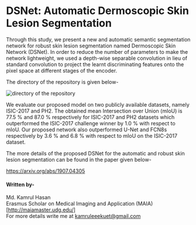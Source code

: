 # DSNet: Automatic Dermoscopic Skin Lesion Segmentation

Through this study, we present a new and automatic semantic segmentation network for robust skin lesion segmentation named Dermoscopic Skin Network (DSNet). In order to reduce the number of parameters to make the network lightweight, we used a depth-wise separable convolution in lieu of standard convolution to project the learnt discriminating features onto the pixel space at different stages of the encoder. 

The directory of the repository is given below-

![directory of the repository](https://user-images.githubusercontent.com/32570071/59551310-fec95b80-8f77-11e9-824f-ff49a8c2075a.png)


We evaluate our proposed model on two publicly available datasets, namely ISIC-2017 and PH2. The obtained mean Intersection over Union (mIoU) is 77.5 % and 87.0 % respectively for ISIC-2017 and PH2 datasets which outperformed the ISIC-2017 challenge winner
by 1.0 % with respect to mIoU. Our proposed network also outperformed U-Net and FCN8s respectively by 3.6 % and 6.8 % with respect to mIoU on the ISIC-2017 dataset.

The more details of the proposed DSNet for the automatic and robust skin lesion segmentation can be found in the paper given below- <br>

https://arxiv.org/abs/1907.04305  <br>

#### Written by-  <br>
Md. Kamrul Hasan <br> 
Erasmus Scholar on Medical Imaging and Application (MAIA) [http://maiamaster.udg.edu/] <br> 
For more details write me at kamruleeekuet@gmail.com <br>

